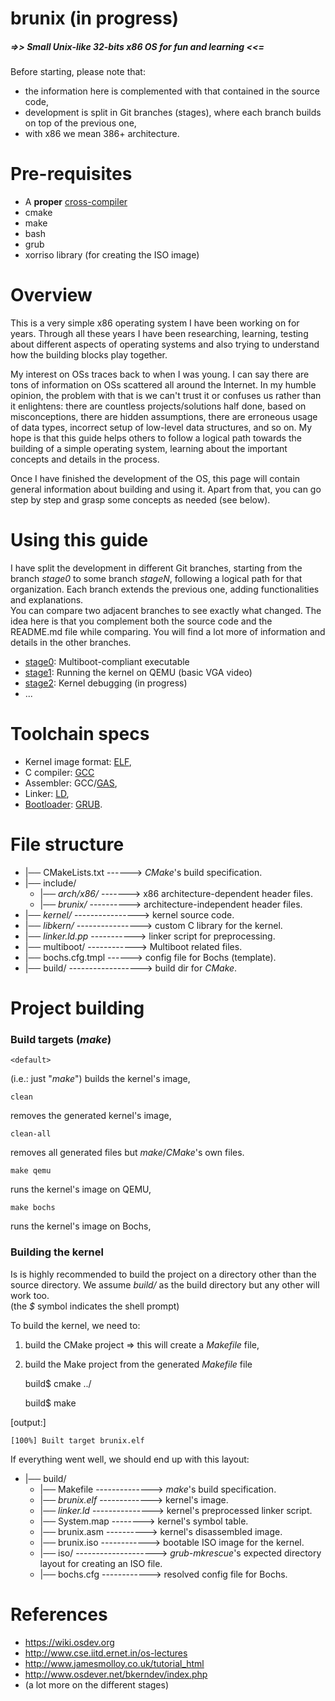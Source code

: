 # brunix (in progress)
##### =>> Small Unix-like 32-bits x86 OS for fun and learning <<=

Before starting, please note that:
* the information here is complemented with that contained in the source code,
* development is split in Git branches (stages), where each branch builds on top of the previous one,
* with x86 we mean 386+ architecture.


# Pre-requisites
* A <b>proper</b> [cross-compiler](http://wiki.osdev.org/GCC_Cross-Compiler)
* cmake
* make
* bash
* grub
* xorriso library (for creating the ISO image)


# Overview

This is a very simple x86 operating system I have been working on for years. 
Through all these years I have been researching, learning, testing about different aspects of operating systems and also
trying to understand how the building blocks play together.

My interest on OSs traces back to when I was young. I can say there are tons of information on OSs scattered
all around the Internet. In my humble opinion, the problem with that is we can't trust it or confuses us 
rather than it enlightens: there are countless 
projects/solutions half done, based on misconceptions, there are hidden assumptions, there are erroneous 
usage of data types, incorrect setup of low-level data structures, and so on. 
My hope is that this guide helps others to follow a logical path towards the building of a simple operating system,
learning about the important concepts and details in the process.

Once I have finished the development of the OS, this page will contain general information about building and using it.
Apart from that, you can go step by step and grasp some concepts as needed (see below).


# Using this guide

I have split the development in different Git branches, starting from the branch *stage0* to some branch *stageN*, following
a logical path for that organization.
Each branch extends the previous one, adding functionalities and explanations. \
You can compare two adjacent branches to see exactly what changed. The idea here is that you complement both the source code and the README.md file while comparing. You will find a lot more of information and details in the other branches.

* [stage0](https://github.com/bruno-masci/brunix/tree/stage0-multiboot): Multiboot-compliant executable
* [stage1](https://github.com/bruno-masci/brunix/tree/stage1-emulator_and_vga): Running the kernel on QEMU (basic VGA video)
* [stage2](https://github.com/bruno-masci/brunix/tree/stage2-kernel-debugging): Kernel debugging (in progress)
* ...


# Toolchain specs
 * Kernel image format: [ELF](http://wiki.osdev.org/ELF),
 * C compiler: [GCC](http://wiki.osdev.org/GCC)
 * Assembler: GCC/[GAS](http://wiki.osdev.org/GAS),
 * Linker: [LD](http://wiki.osdev.org/LD),
 * [Bootloader](https://wiki.osdev.org/Bootloader): [GRUB](https://wiki.osdev.org/GRUB).


# File structure

 * |── CMakeLists.txt ------> *CMake*'s build specification.
 * |── include/
   * |── *arch/x86/* -------> x86 architecture-dependent header files.
   * |── *brunix/* ----------> architecture-independent header files.
 * |── *kernel/* ----------------> kernel source code.
 * |── *libkern/* ----------------> custom C library for the kernel.
 * |── *linker.ld.pp* -----------> linker script for preprocessing.
 * |── multiboot/ ------------> Multiboot related files.
 * |── bochs.cfg.tmpl ------> config file for Bochs (template).
 * |── build/ ------------------> build dir for *CMake*.


# Project building

### Build targets (*make*)

	<default>
(i.e.: just "*make*") builds the kernel's image,

	clean
removes the generated kernel's image,

	clean-all
removes all generated files but *make*/*CMake*'s own files.

	make qemu
runs the kernel's image on QEMU,
 
	make bochs
runs the kernel's image on Bochs,

### Building the kernel
Is is highly recommended to build the project on a directory other than the source directory. We assume *build/* as the build directory but any other will work too.\
(the *$* symbol indicates the shell prompt)

To build the kernel, we need to:
1. build the CMake project => this will create a *Makefile* file,
2. build the Make project from the generated *Makefile* file


	build$ cmake ../

	build$ make

[output:]

    [100%] Built target brunix.elf
    
If everything went well, we should end up with this layout:

 * |── build/ 
   * |── Makefile --------------> *make*'s build specification.
   * |── *brunix.elf* -------------> kernel's image.
   * |── *linker.ld* ---------------> kernel's preprocessed linker script.
   * |── System.map --------> kernel's symbol table. 
   * |── brunix.asm ----------> kernel's disassembled image.
   * |── brunix.iso ------------> bootable ISO image for the kernel.
   * |── iso/ --------------------> *grub-mkrescue*'s expected directory layout for creating an ISO file.
   * |── bochs.cfg ------------> resolved config file for Bochs.


# References

* https://wiki.osdev.org
* http://www.cse.iitd.ernet.in/os-lectures
* http://www.jamesmolloy.co.uk/tutorial_html
* http://www.osdever.net/bkerndev/index.php
* (a lot more on the different stages)